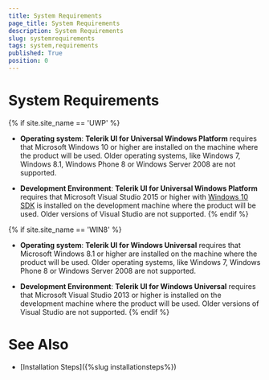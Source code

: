 ```yaml
---
title: System Requirements
page_title: System Requirements 
description: System Requirements
slug: systemrequirements
tags: system,requirements
published: True
position: 0
---
```


# System Requirements

{% if site.site_name == 'UWP' %}
* **Operating system**: **Telerik UI for Universal Windows Platform** requires that Microsoft Windows 10 or higher are installed on the machine where the product will be used. Older operating systems, like Windows 7, Windows 8.1, Windows Phone 8 or Windows Server 2008 are not supported.              

* **Development Environment**: **Telerik UI for Universal Windows Platform** requires that Microsoft Visual Studio 2015 or higher with [Windows 10 SDK](https://dev.windows.com/en-us/downloads/windows-10-sdk) is installed on the development machine where the product will be used. Older versions of Visual Studio are not supported.
{% endif %}

{% if site.site_name == 'WIN8' %}
* **Operating system**: **Telerik UI for Windows Universal** requires that Microsoft Windows 8.1 or higher are installed on the machine where the product will be used. Older operating systems, like Windows 7, Windows Phone 8 or Windows Server 2008 are not supported.              

* **Development Environment**: **Telerik UI for Windows Universal** requires that Microsoft Visual Studio 2013 or higher is installed on the development machine where the product will be used. Older versions of Visual Studio are not supported.
{% endif %}                

# See Also

 * [Installation Steps]({%slug installationsteps%})
